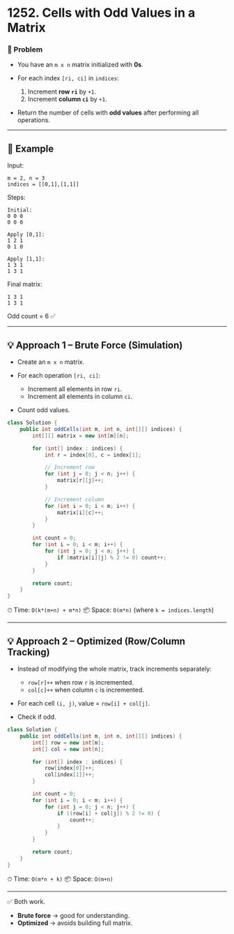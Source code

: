 
# 1252. Cells with Odd Values in a Matrix

### 📌 Problem

* You have an `m x n` matrix initialized with **0s**.
* For each index `[ri, ci]` in `indices`:

  1. Increment **row `ri`** by `+1`.
  2. Increment **column `ci`** by `+1`.
* Return the number of cells with **odd values** after performing all operations.

---

## 🔎 Example

Input:

```
m = 2, n = 3
indices = [[0,1],[1,1]]
```

Steps:

```
Initial:
0 0 0
0 0 0

Apply [0,1]:
1 2 1
0 1 0

Apply [1,1]:
1 3 1
1 3 1
```

Final matrix:

```
1 3 1
1 3 1
```

Odd count = 6 ✅

---

## 💡 Approach 1 – Brute Force (Simulation)

* Create an `m x n` matrix.
* For each operation `[ri, ci]`:

  * Increment all elements in row `ri`.
  * Increment all elements in column `ci`.
* Count odd values.

```java
class Solution {
    public int oddCells(int m, int n, int[][] indices) {
        int[][] matrix = new int[m][n];

        for (int[] index : indices) {
            int r = index[0], c = index[1];

            // Increment row
            for (int j = 0; j < n; j++) {
                matrix[r][j]++;
            }

            // Increment column
            for (int i = 0; i < m; i++) {
                matrix[i][c]++;
            }
        }

        int count = 0;
        for (int i = 0; i < m; i++) {
            for (int j = 0; j < n; j++) {
                if (matrix[i][j] % 2 != 0) count++;
            }
        }

        return count;
    }
}
```

⏱ Time: `O(k*(m+n) + m*n)`
📦 Space: `O(m*n)`
(where `k = indices.length`)

---

## 💡 Approach 2 – Optimized (Row/Column Tracking)

* Instead of modifying the whole matrix, track increments separately:

  * `row[r]++` when row `r` is incremented.
  * `col[c]++` when column `c` is incremented.
* For each cell `(i, j)`, value = `row[i] + col[j]`.
* Check if odd.

```java
class Solution {
    public int oddCells(int m, int n, int[][] indices) {
        int[] row = new int[m];
        int[] col = new int[n];

        for (int[] index : indices) {
            row[index[0]]++;
            col[index[1]]++;
        }

        int count = 0;
        for (int i = 0; i < m; i++) {
            for (int j = 0; j < n; j++) {
                if ((row[i] + col[j]) % 2 != 0) {
                    count++;
                }
            }
        }

        return count;
    }
}
```

⏱ Time: `O(m*n + k)`
📦 Space: `O(m+n)`

---

✅ Both work.

* **Brute force** → good for understanding.
* **Optimized** → avoids building full matrix.

